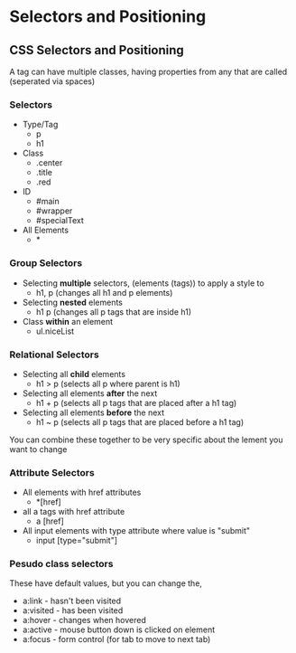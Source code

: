# Selectors and Positioning

## CSS Selectors and Positioning

A tag can have multiple classes, having properties from any that are called (seperated via spaces)

### Selectors

* Type/Tag
  * p
  * h1
* Class
  * .center
  * .title
  * .red
* ID
  * \#main
  * \#wrapper
  * \#specialText
* All Elements
  * \*

### Group Selectors

* Selecting **multiple** selectors, (elements (tags)) to apply a style to
  * h1, p (changes all h1 and p elements)
* Selecting **nested** elements
  * h1 p (changes all p tags that are inside h1)
* Class **within** an element
  * ul.niceList

### Relational Selectors

* Selecting all **child** elements
  * h1 > p (selects all p where parent is h1)
* Selecting all elements **after** the next
  * h1 + p (selects all p tags that are placed after a h1 tag)
* Selecting all elements **before** the next
  * h1 \~ p (selects all p tags that are placed before a h1 tag)

You can combine these together to be very specific about the lement you want to change

### Attribute Selectors

* All elements with href attributes
  * \*\[href]
* all a tags with href attribute
  * a \[href]
* All input elements with type attribute where value is "submit"
  * input \[type="submit"]

### Pesudo class selectors

These have default values, but you can change the,

* a:link - hasn't been visited
* a:visited - has been visited
* a:hover - changes when hovered
* a:active - mouse button down is clicked on element
* a:focus - form control (for tab to move to next tab)







